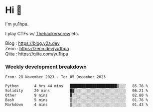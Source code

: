 # Hi 👋

I'm yu1hpa.

I play CTFs w/ [Thehackerscrew](https://www.thehackerscrew.team/) etc.

Blog : https://blog.y2a.dev  
Zenn : https://zenn.dev/yu1hpa  
Qiita : https://qiita.com/yu1hpa  

### Weekly development breakdown

<!--START_SECTION:waka-->

```txt
From: 28 November 2023 - To: 05 December 2023

Python       4 hrs 44 mins   █████████████████████▒░░░   85.76 %
Solidity     20 mins         █▓░░░░░░░░░░░░░░░░░░░░░░░   06.21 %
Other        9 mins          ▓░░░░░░░░░░░░░░░░░░░░░░░░   02.80 %
Bash         5 mins          ▒░░░░░░░░░░░░░░░░░░░░░░░░   01.76 %
Markdown     4 mins          ▒░░░░░░░░░░░░░░░░░░░░░░░░   01.43 %
```

<!--END_SECTION:waka-->

